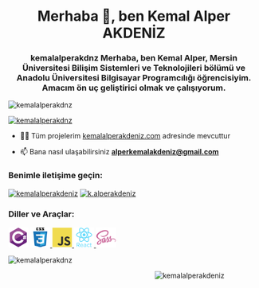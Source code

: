 <h1 align="center">Merhaba 👋, ben Kemal Alper AKDENİZ</h1>
<h3 align="center">kemalalperakdnz Merhaba, ben Kemal Alper, Mersin Üniversitesi Bilişim Sistemleri ve Teknolojileri bölümü ve Anadolu Üniversitesi Bilgisayar Programcılığı öğrencisiyim. Amacım ön uç geliştirici olmak ve çalışıyorum.</h3>

<p align="left"> <img src="https://komarev.com/ghpvc/?username=kemalalperakdnz&label=Profile%20views&color=0e75b6&style=flat" alt="kemalalperakdnz" /> </p> <p align="left"

> <a href="https://github.com/ryo-ma/github-profile-trophy"><img src="https://github-profile-trophy.vercel.app/?username=kemalalperakdnz" alt="kemalalperakdnz" /></a> </p>

- 👨‍💻 Tüm projelerim [kemalalperakdeniz.com](https://kemalalperakdeniz.com/) adresinde mevcuttur

- 📫 Bana nasıl ulaşabilirsiniz **alperkemalakdeniz@gmail.com**

<h3 align="left">Benimle iletişime geçin:</h3>
<p align="left">
<a href="https://www.linkedin.com/in/kemal-alper-akdeniz-00955718b/" target="blank"><img align="center" src="https://raw.githubusercontent.com/rahuldkjain/github-profile-readme-generator/master/src/images/icons/Social/linked-in-alt.svg" alt="kemalalperakdeniz" height="30" width="40" /></a>
<a href="https://www.instagram.com/k.alperakdeniz/?hl=tr" target="blank"><img align="center" src="https://raw.githubusercontent.com/rahuldkjain/github-profile-readme-generator/master/src/images/icons/Social/instagram.svg" alt="k.alperakdeniz" height="30" width="40" /></a>
</p>

<h3 align="left">Diller ve Araçlar:</h3>
<p align="left"> 
  <a href="https://www.w3schools.com/cs/" target="_blank" rel="noreferrer"> <img src="https://raw.githubusercontent.com/devicons/devicon/master/icons/csharp/csharp-original.svg" alt="csharp" width="40" height="40"/></a> 
  <a href="https://www.w3schools.com/css/" target="_blank" rel="noreferrer"> <img src="https://raw.githubusercontent.com/devicons/devicon/master/icons/css3/css3-original-wordmark.svg" alt="css3" width="40" height="40"/> </a> 
  <a href="https://www.w3schools.com/js/" target="_blank" rel="noreferrer"> <img src="https://raw.githubusercontent.com/devicons/devicon/master/icons/javascript/javascript-original.svg" alt="javascript" width="40" height="40"/> </a> 
  <a href="https://reactjs.org/" target="_blank" rel="noreferrer"> <img src="https://raw.githubusercontent.com/devicons/devicon/master/icons/react/react-original-wordmark.svg" alt="react" width="40" height="40"/> </a> 
  <a href="https://sass-lang.com" target="_blank" rel="noreferrer"> <img src="https://raw.githubusercontent.com/devicons/devicon/master/icons/sass/sass-original.svg" alt="sass" width="40" height="40"/> </a> 
 <p><img align="left" src="https://github-readme-stats.vercel.app/api/top-langs?username=kemalalperakdnz&show_icons=true&locale=tr&layout=compact" alt="kemalalperakdnz" /></p>
</p><br>
<p> <a href="https://www.buymeacoffee.com/kemalalperakdeniz"> <img align="right" src="https://cdn.buymeacoffee.com/buttons/v2/default-yellow.png" height="50" width="210" alt="kemalalperakdeniz" /></a> </p>
